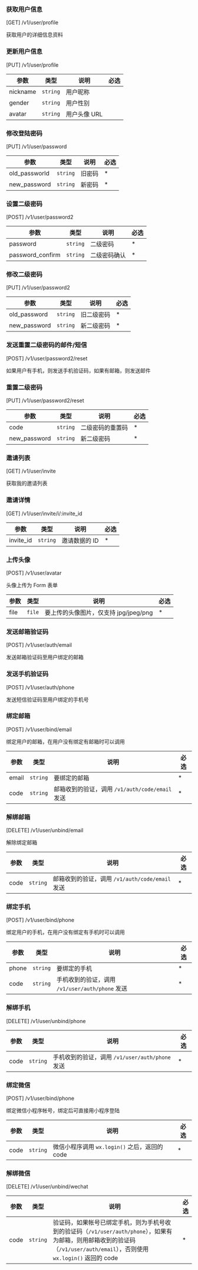 ### 获取用户信息

[GET] /v1/user/profile

获取用户的详细信息资料

### 更新用户信息

[PUT] /v1/user/profile

| 参数     | 类型     | 说明         | 必选 |
| -------- | -------- | ------------ | ---- |
| nickname | `string` | 用户昵称     |      |
| gender   | `string` | 用户性别     |      |
| avatar   | `string` | 用户头像 URL |      |

### 修改登陆密码

[PUT] /v1/user/password

| 参数          | 类型     | 说明   | 必选 |
| ------------- | -------- | ------ | ---- |
| old_passworld | `string` | 旧密码 | \*   |
| new_password  | `string` | 新密码 | \*   |

### 设置二级密码

[POST] /v1/user/password2

| 参数             | 类型     | 说明         | 必选 |
| ---------------- | -------- | ------------ | ---- |
| password         | `string` | 二级密码     | \*   |
| password_confirm | `string` | 二级密码确认 | \*   |

### 修改二级密码

[PUT] /v1/user/password2

| 参数         | 类型     | 说明       | 必选 |
| ------------ | -------- | ---------- | ---- |
| old_password | `string` | 旧二级密码 | \*   |
| new_password | `string` | 新二级密码 | \*   |

### 发送重置二级密码的邮件/短信

[POST] /v1/user/password2/reset

如果用户有手机，则发送手机验证码，如果有邮箱，则发送邮件

### 重置二级密码

[PUT] /v1/user/password2/reset

| 参数         | 类型     | 说明             | 必选 |
| ------------ | -------- | ---------------- | ---- |
| code         | `string` | 二级密码的重置码 | \*   |
| new_password | `string` | 新二级密码       | \*   |

### 邀请列表

[GET] /v1/user/invite

获取我的邀请列表

### 邀请详情

[GET] /v1/user/invite/i/:invite_id

| 参数      | 类型     | 说明          | 必选 |
| --------- | -------- | ------------- | ---- |
| invite_id | `string` | 邀请数据的 ID | \*   |

### 上传头像

[POST] /v1/user/avatar

头像上传为 Form 表单

| 参数 | 类型   | 说明                                  | 必选 |
| ---- | ------ | ------------------------------------- | ---- |
| file | `file` | 要上传的头像图片，仅支持 jpg/jpeg/png | \*   |

### 发送邮箱验证码

[POST] /v1/user/auth/email

发送邮箱验证码至用户绑定的邮箱

### 发送手机验证码

[POST] /v1/user/auth/phone

发送短信验证码至用户绑定的手机号

### 绑定邮箱

[POST] /v1/user/bind/email

绑定用户的邮箱，在用户没有绑定有邮箱时可以调用

| 参数  | 类型     | 说明                                            | 必选 |
| ----- | -------- | ----------------------------------------------- | ---- |
| email | `string` | 要绑定的邮箱                                    | \*   |
| code  | `string` | 邮箱收到的验证，调用 `/v1/auth/code/email` 发送 | \*   |

### 解绑邮箱

[DELETE] /v1/user/unbind/email

解除绑定邮箱

| 参数 | 类型     | 说明                                            | 必选 |
| ---- | -------- | ----------------------------------------------- | ---- |
| code | `string` | 邮箱收到的验证，调用 `/v1/auth/code/email` 发送 | \*   |

### 绑定手机

[POST] /v1/user/bind/phone

绑定用户的手机，在用户没有绑定有手机时可以调用

| 参数  | 类型     | 说明                                            | 必选 |
| ----- | -------- | ----------------------------------------------- | ---- |
| phone | `string` | 要绑定的手机                                    | \*   |
| code  | `string` | 手机收到的验证，调用 `/v1/user/auth/phone` 发送 | \*   |

### 解绑手机

[DELETE] /v1/user/unbind/phone

| 参数 | 类型     | 说明                                            | 必选 |
| ---- | -------- | ----------------------------------------------- | ---- |
| code | `string` | 手机收到的验证，调用 `/v1/user/auth/phone` 发送 | \*   |

### 绑定微信

[POST] /v1/user/bind/phone

绑定微信小程序帐号，绑定后可直接用小程序登陆

| 参数 | 类型     | 说明                                          | 必选 |
| ---- | -------- | --------------------------------------------- | ---- |
| code | `string` | 微信小程序调用 `wx.login()` 之后，返回的 code | \*   |

### 解绑微信

[DELETE] /v1/user/unbind/wechat

| 参数 | 类型     | 说明                                                                                                                                                                        | 必选 |
| ---- | -------- | --------------------------------------------------------------------------------------------------------------------------------------------------------------------------- | ---- |
| code | `string` | 验证码，如果帐号已绑定手机，则为手机号收到的验证码（`/v1/user/auth/phone`），如果有为邮箱，则用邮箱收到的验证码（`/v1/user/auth/email`），否则使用 `wx.login()` 返回的 code | \*   |
